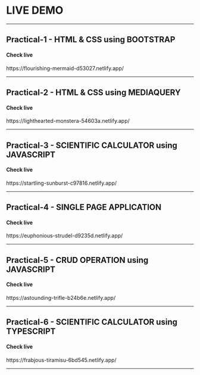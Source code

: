 # LIVE DEMO 
<hr/>

## Practical-1 - HTML & CSS using BOOTSTRAP

<h4>Check live</h4>
https://flourishing-mermaid-d53027.netlify.app/
<hr/>

## Practical-2 - HTML & CSS using MEDIAQUERY

<h4>Check live</h4>
https://lighthearted-monstera-54603a.netlify.app/
<hr/>

## Practical-3 - SCIENTIFIC CALCULATOR using JAVASCRIPT

<h4>Check live</h4>
https://startling-sunburst-c97816.netlify.app/
<hr/>

## Practical-4 - SINGLE PAGE APPLICATION

<h4>Check live</h4>
https://euphonious-strudel-d9235d.netlify.app/
<hr/>

## Practical-5 - CRUD OPERATION using JAVASCRIPT

<h4>Check live</h4>
https://astounding-trifle-b24b6e.netlify.app/
<hr/>

## Practical-6 - SCIENTIFIC CALCULATOR using TYPESCRIPT

<h4>Check live</h4>
https://frabjous-tiramisu-6bd545.netlify.app/
<hr/>

